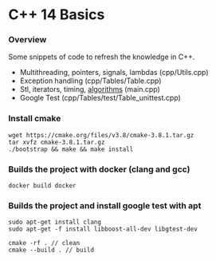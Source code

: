 # C++ 14 Basics

### Overview
Some snippets of code to refresh the knowledge in C++.

- Multithreading, pointers, signals, lambdas (cpp/Utils.cpp) 
- Exception handling (cpp/Tables/Table.cpp)
- Stl, iterators, timing, [algorithms](http://en.cppreference.com/w/cpp/algorithm) (main.cpp) 
- Google Test (cpp/Tables/test/Table\_unittest.cpp)

### Install cmake
```
wget https://cmake.org/files/v3.8/cmake-3.8.1.tar.gz
tar xvfz cmake-3.8.1.tar.gz
./bootstrap && make && make install
```

### Builds the project with docker (clang and gcc)
```
docker build docker
```

### Builds the project and install google test with apt
```
sudo apt-get install clang
sudo apt-get -f install libboost-all-dev libgtest-dev

cmake -rf . // clean
cmake --build . // build 
```
